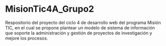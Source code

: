 # MisionTic4A_Grupo2
Respositorio del proyecto del ciclo 4 de desarrollo web del programa Misión TIC, en el cual se propone plantear un modelo de sistema de información que soporte la administración y gestión de proyectos de investigación y mejore los procesos. 
